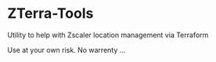 # ZTerra-Tools
Utility to help with Zscaler location management via Terraform


Use at your own risk. No warrenty ...

